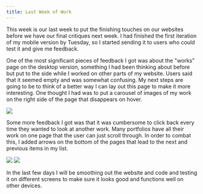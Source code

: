 ```yaml
---
title: Last Week of Work
---
```


This week is our last week to put the finishing touches on our websites before we have our final critiques next week. I had finished the first iteration of my mobile version by Tuesday, so I started sending it to users who could test it and give me feedback.

One of the most significant pieces of feedback I got was about the "works" page on the desktop version, something I had been thinking about before but put to the side while I worked on other parts of my website. Users said that it seemed empty and was somewhat confusing. My next steps are going to be to think of a better way I can lay out this page to make it more interesting. One thought I had was to put a carousel of images of my work on the right side of the page that disappears on hover.

<img src="/blog/assets/may4.png">

Some more feedback I got was that it was cumbersome to click back every time they wanted to look at another work. Many portfolios have all their work on one page that the user can just scroll through. In order to combat this, I added arrows on the bottom of the pages that lead to the next and previous items in my list.

<img src="/blog/assets/may41.png">
<img class="mobile" src="/blog/assets/may42.png">

In the last few days I will be smoothing out the website and code and testing it on different screens to make sure it looks good and functions well on other devices.